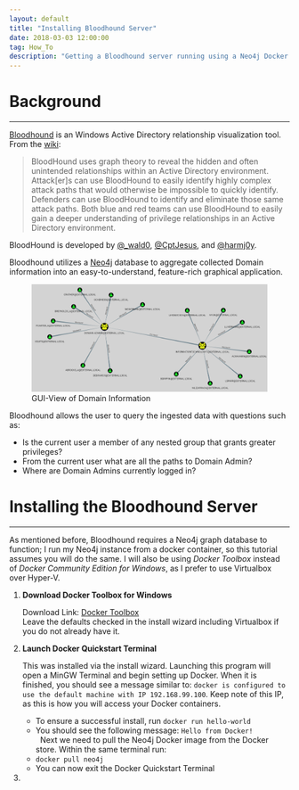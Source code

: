 ```yaml
---
layout: default
title: "Installing Bloodhound Server"
date: 2018-03-03 12:00:00
tag: How_To
description: "Getting a Bloodhound server running using a Neo4j Docker image"
---
```


# Background

___

[Bloodhound](https://github.com/BloodHoundAD/Bloodhound) is an Windows Active Directory relationship visualization tool. From the [wiki](https://github.com/BloodHoundAD/Bloodhound/wiki):

> BloodHound uses graph theory to reveal the hidden and often unintended relationships within an Active Directory environment. Attack[er]s can use BloodHound to easily identify highly complex attack paths that would otherwise be impossible to quickly identify. Defenders can use BloodHound to identify and eliminate those same attack paths. Both blue and red teams can use BloodHound to easily gain a deeper understanding of privilege relationships in an Active Directory environment.

BloodHound is developed by [@\_wald0](https://twitter.com/_wald0), [@CptJesus](https://twitter.com/CptJesus), and [@harmj0y](https://twitter.com/harmj0y).

Bloodhound utilizes a [Neo4j](https://neo4j.com/) database to aggregate collected Domain information into an easy-to-understand, feature-rich graphical application. 

<figure>
	<img src="/images/installbloodhound/gui.png" alt="bloodhound-gui-view"/>
	<figcaption>GUI-View of Domain Information</figcaption>
</figure>

Bloodhound allows the user to query the ingested data with questions such as:
- Is the current user a member of any nested group that grants greater privileges?
- From the current user what are all the paths to Domain Admin?
- Where are Domain Admins currently logged in?

# Installing the Bloodhound Server

___

As mentioned before, Bloodhound requires a Neo4j graph database to function; I run my Neo4j instance from a docker container, so this tutorial assumes you will do the same. I will also be using *Docker Toolbox* instead of *Docker Community Edition for Windows*, as I prefer to use Virtualbox over Hyper-V.

1. **Download Docker Toolbox for Windows**

   Download Link: [Docker Toolbox](https://download.docker.com/win/stable/DockerToolbox.exe)  
   Leave the defaults checked in the install wizard including Virtualbox if you do not already have it.

2. **Launch Docker Quickstart Terminal**
   
   This was installed via the install wizard. Launching this program will open a MinGW Terminal and begin setting up Docker. When it is finished, you should see a message similar to: `docker is configured to use the default machine with IP 192.168.99.100`. Keep note of this IP, as this is how you will access your Docker containers.  
   - To ensure a successful install, run `docker run hello-world`
   - You should see the following message: `Hello from Docker!`  
   &nbsp;
   Next we need to pull the Neo4j Docker image from the Docker store. Within the same terminal run:  
   - `docker pull neo4j`
   - You can now exit the Docker Quickstart Terminal

3. 

